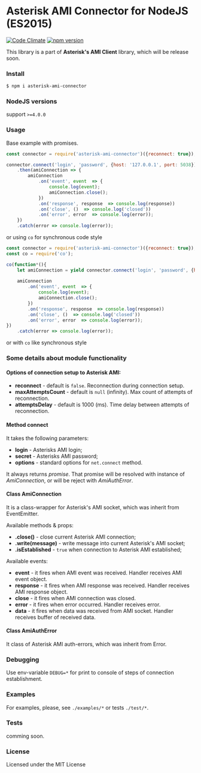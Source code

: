 # Asterisk AMI Connector for NodeJS (ES2015) 

[![Code Climate](https://codeclimate.com/github/BelirafoN/asterisk-ami-connector/badges/gpa.svg)](https://codeclimate.com/github/BelirafoN/asterisk-ami-connector)
[![npm version](https://badge.fury.io/js/asterisk-ami-connector.svg)](https://badge.fury.io/js/asterisk-ami-connector)

This library is a part of **Asterisk's AMI Client** library, which will be release soon.

### Install 

```bash 
$ npm i asterisk-ami-connector
```

### NodeJS versions 

support `>=4.0.0`

### Usage

Base example with promises. 

```javascript
const connector = require('asterisk-ami-connector')({reconnect: true});

connector.connect('login', 'password', {host: '127.0.0.1', port: 5038})
    .then(amiConnection => {
        amiConnection
            .on('event', event  => {
                console.log(event);
                amiConnection.close();
            })
            .on('response', response  => console.log(response))
            .on('close', ()  => console.log('closed'))
            .on('error', error  => console.log(error));
    })
    .catch(error => console.log(error));
```

or using `co` for synchronous code style

```javascript
const connector = require('asterisk-ami-connector')({reconnect: true});
const co = require('co');

co(function*(){
    let amiConnection = yield connector.connect('login', 'password', {host: '127.0.0.1', port: 5038});
    
    amiConnection
        .on('event', event  => {
            console.log(event);
            amiConnection.close();
        })
        .on('response', response  => console.log(response))
        .on('close', ()  => console.log('closed'))
        .on('error', error  => console.log(error));
})
    .catch(error => console.log(error));
```

or with `co` like synchronous style

### Some details about module functionality 

#### Options of connection setup to Asterisk AMI:

* **reconnect** - default is `false`. Reconnection during connection setup.
* **maxAttemptsCount** - default is `null` (infinity). Max count of attempts of reconnection.
* **attemptsDelay** - default is 1000 (ms). Time delay between attempts of reconnection.

#### Method **connect** 

It takes the following parameters:

* **login** - Asterisks AMI login;
* **secret** - Asterisks AMI password;
* **options** - standard options for `net.connect` method.

It always returns *promise*. That promise will be resolved 
with instance of *AmiConnection*, or will be reject with *AmiAuthError*.

####  Class AmiConnection 

It is a class-wrapper for Asterisk's AMI socket, which was inherit from EventEmitter.

Available methods & props:

* **.close()** - close current Asterisk AMI connection;
* **.write(message)** - write message into current Asterisk's AMI socket;
* **.isEstablished** - `true` when connection to Asterisk AMI established;

Available events:

* **event** - it fires when AMI event was received. Handler receives AMI event object.
* **response** - it fires when AMI response was received. Handler receives AMI response object.
* **close** - it fires when AMI connection was closed.
* **error** - it fires when error occurred. Handler receives error.
* **data** - it fires when data was received from AMI socket. Handler receives buffer of received data. 

#### Class AmiAuthError

It class of Asterisk AMI auth-errors, which was inherit from Error.

### Debugging

Use env-variable `DEBUG=*` for print to console of steps of connection establishment.

### Examples 

For examples, please, see `./examples/*` or tests `./test/*`.

### Tests 

comming soon. 

### License 

Licensed under the MIT License 
